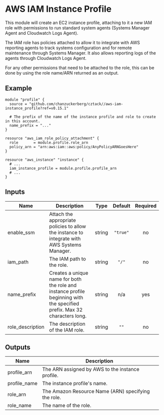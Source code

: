 # AWS IAM Instance Profile

This module will create an EC2 instance profile, attaching to it a new IAM role with permissions to run standard system agents (Systems Manager Agent and Cloudwatch Logs Agent).

The IAM role has policies attached to allow it to integrate with AWS reporting agents to track systems configuration and for remote maintenance through Systems Manager. It also allows reporting logs of the agents through Cloudwatch Logs Agent.

For any other permissions that need to be attached to the role, this can be done by using the role name/ARN returned as an output.

## Example

```hcl
module "profile" {
  source = "github.com/chanzuckerberg/cztack//aws-iam-instance_profile?ref=v0.15.1"

  # The prefix of the name of the instance profile and role to create in this account.
  name_prefix = "..."
}

resource "aws_iam_role_policy_attachment" {
  role       = module.profile.role_arn
  policy_arn = "arn:aws:iam::aws:policy/AnyPolicyARNGoesHere"
}

resource "aws_instance" "instance" {
  # ...
  iam_instance_profile = module.profile.profile_arn
  # ...
}
```

<!-- START -->
## Inputs

| Name | Description | Type | Default | Required |
|------|-------------|:----:|:-----:|:-----:|
| enable\_ssm | Attach the appropriate policies to allow the instance to integrate with AWS Systems Manager. | string | `"true"` | no |
| iam\_path | The IAM path to the role. | string | `"/"` | no |
| name\_prefix | Creates a unique name for both the role and instance profile beginning with the specified prefix. Max 32 characters long. | string | n/a | yes |
| role\_description | The description of the IAM role. | string | `""` | no |

## Outputs

| Name | Description |
|------|-------------|
| profile\_arn | The ARN assigned by AWS to the instance profile. |
| profile\_name | The instance profile's name. |
| role\_arn | The Amazon Resource Name (ARN) specifying the role. |
| role\_name | The name of the role. |

<!-- END -->
